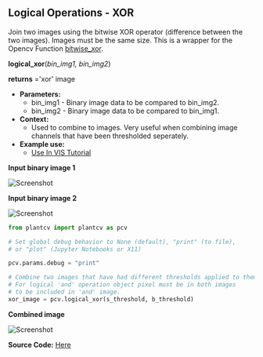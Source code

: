 ## Logical Operations - XOR

Join two images using the bitwise XOR operator (difference between the two images). Images must be the same size. 
This is a wrapper for the Opencv Function [bitwise_xor](https://docs.opencv.org/2.4/modules/core/doc/operations_on_arrays.html#bitwise-xor).  

**logical_xor**(*bin_img1, bin_img2*)

**returns** ='xor' image

- **Parameters:**
    - bin_img1 - Binary image data to be compared to bin_img2.
    - bin_img2 - Binary image data to be compared to bin_img1.
- **Context:**
    - Used to combine to images. Very useful when combining image channels that have been thresholded seperately.
- **Example use:**
    - [Use In VIS Tutorial](tutorials/vis_tutorial.md)

**Input binary image 1**

![Screenshot](img/documentation_images/logical_xor/19_binary_threshold120_inv.png)

**Input binary image 2**

![Screenshot](img/documentation_images/logical_xor/20_binary_threshold50.png)

```python
from plantcv import plantcv as pcv

# Set global debug behavior to None (default), "print" (to file), 
# or "plot" (Jupyter Notebooks or X11)

pcv.params.debug = "print"

# Combine two images that have had different thresholds applied to them.
# For logical 'and' operation object pixel must be in both images 
# to be included in 'and' image.
xor_image = pcv.logical_xor(s_threshold, b_threshold)

```

**Combined image**

![Screenshot](img/documentation_images/logical_xor/21_xor_joined.png)

**Source Code:** [Here](https://github.com/danforthcenter/plantcv/blob/main/plantcv/plantcv/logical_xor.py)
